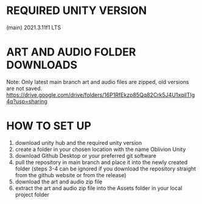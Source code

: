 # REQUIRED UNITY VERSION
(main) 2021.3.11f1 LTS

# ART AND AUDIO FOLDER DOWNLOADS
Note: Only latest main branch art and audio files are zipped, old versions are not saved.
https://drive.google.com/drive/folders/16P1RfEkzp85Qq82Crk5J4U1xqiITIg4q?usp=sharing

# HOW TO SET UP
1) download unity hub and the required unity version
2) create a folder in your chosen location with the name Oblivion Unity
3) download Github Desktop or your preferred git software
4) pull the repository in main branch and place it into the newly created folder (steps 3-4 can be ignored if you download the repository straight from the github website or from the release)
5) download the art and audio zip file
6) extract the art and audio zip file into the Assets folder in your local project folder
